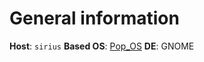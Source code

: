# General information

**Host**: `sirius`
**Based OS**: [Pop_OS](https://pop.system76.com/)
**DE**: GNOME